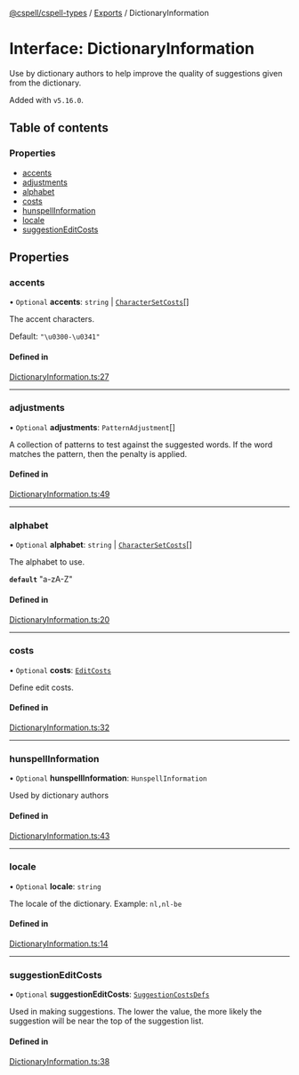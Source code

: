 [@cspell/cspell-types](../README.md) / [Exports](../modules.md) / DictionaryInformation

# Interface: DictionaryInformation

Use by dictionary authors to help improve the quality of suggestions
given from the dictionary.

Added with `v5.16.0`.

## Table of contents

### Properties

- [accents](DictionaryInformation.md#accents)
- [adjustments](DictionaryInformation.md#adjustments)
- [alphabet](DictionaryInformation.md#alphabet)
- [costs](DictionaryInformation.md#costs)
- [hunspellInformation](DictionaryInformation.md#hunspellinformation)
- [locale](DictionaryInformation.md#locale)
- [suggestionEditCosts](DictionaryInformation.md#suggestioneditcosts)

## Properties

### accents

• `Optional` **accents**: `string` \| [`CharacterSetCosts`](CharacterSetCosts.md)[]

The accent characters.

Default: `"\u0300-\u0341"`

#### Defined in

[DictionaryInformation.ts:27](https://github.com/streetsidesoftware/cspell/blob/a151ccc/packages/cspell-types/src/DictionaryInformation.ts#L27)

___

### adjustments

• `Optional` **adjustments**: `PatternAdjustment`[]

A collection of patterns to test against the suggested words.
If the word matches the pattern, then the penalty is applied.

#### Defined in

[DictionaryInformation.ts:49](https://github.com/streetsidesoftware/cspell/blob/a151ccc/packages/cspell-types/src/DictionaryInformation.ts#L49)

___

### alphabet

• `Optional` **alphabet**: `string` \| [`CharacterSetCosts`](CharacterSetCosts.md)[]

The alphabet to use.

**`default`** "a-zA-Z"

#### Defined in

[DictionaryInformation.ts:20](https://github.com/streetsidesoftware/cspell/blob/a151ccc/packages/cspell-types/src/DictionaryInformation.ts#L20)

___

### costs

• `Optional` **costs**: [`EditCosts`](EditCosts.md)

Define edit costs.

#### Defined in

[DictionaryInformation.ts:32](https://github.com/streetsidesoftware/cspell/blob/a151ccc/packages/cspell-types/src/DictionaryInformation.ts#L32)

___

### hunspellInformation

• `Optional` **hunspellInformation**: `HunspellInformation`

Used by dictionary authors

#### Defined in

[DictionaryInformation.ts:43](https://github.com/streetsidesoftware/cspell/blob/a151ccc/packages/cspell-types/src/DictionaryInformation.ts#L43)

___

### locale

• `Optional` **locale**: `string`

The locale of the dictionary.
Example: `nl,nl-be`

#### Defined in

[DictionaryInformation.ts:14](https://github.com/streetsidesoftware/cspell/blob/a151ccc/packages/cspell-types/src/DictionaryInformation.ts#L14)

___

### suggestionEditCosts

• `Optional` **suggestionEditCosts**: [`SuggestionCostsDefs`](../modules.md#suggestioncostsdefs)

Used in making suggestions. The lower the value, the more likely the suggestion
will be near the top of the suggestion list.

#### Defined in

[DictionaryInformation.ts:38](https://github.com/streetsidesoftware/cspell/blob/a151ccc/packages/cspell-types/src/DictionaryInformation.ts#L38)
